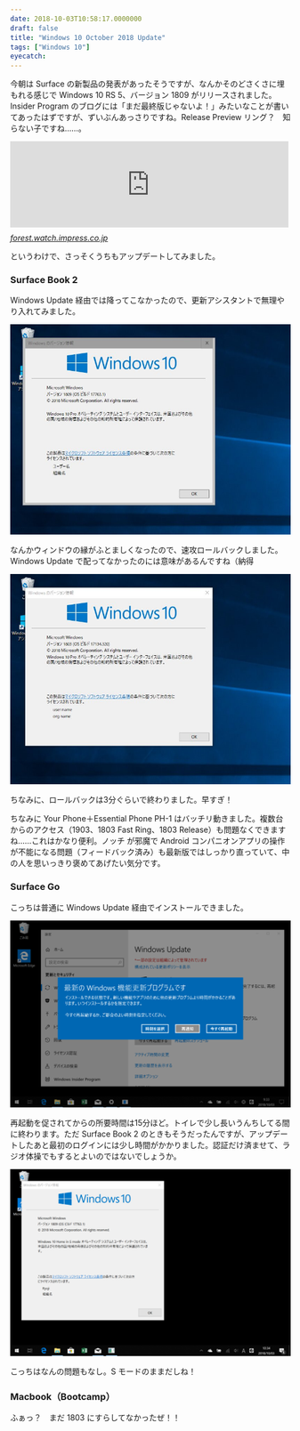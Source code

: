 ```yaml
---
date: 2018-10-03T10:58:17.0000000
draft: false
title: "Windows 10 October 2018 Update"
tags: ["Windows 10"]
eyecatch: 
---
```

<p>今朝は Surface の新製品の発表があったそうですが、なんかそのどさくさに埋もれる感じで Windows 10 RS 5、バージョン 1809 がリリースされました。Insider Program のブログには「まだ最終版じゃないよ！」みたいなことが書いてあったはずですが、ずいぶんあっさりですね。Release Preview リング？　知らない子ですね……。</p><p><iframe src="https://hatenablog-parts.com/embed?url=https%3A%2F%2Fforest.watch.impress.co.jp%2Fdocs%2Fnews%2F1146013.html" title="Microsoft、「Windows 10 October 2018 Update」の一般提供を開始／“Windows Update”を通じて対応デバイスから順次配信。手動更新ツールも提供" class="embed-card embed-webcard" scrolling="no" frameborder="0" style="display: block; width: 100%; height: 155px; max-width: 500px; margin: 10px 0px;"></iframe><cite class="hatena-citation"><a href="https://forest.watch.impress.co.jp/docs/news/1146013.html">forest.watch.impress.co.jp</a></cite></p><p>というわけで、さっそくうちもアップデートしてみました。</p>

<div class="section">
<h3>Surface Book 2</h3>
<p>Windows Update 経由では降ってこなかったので、更新アシスタントで無理やり入れてみました。</p><p><span itemscope itemtype="http://schema.org/Photograph"><img src="20181003104929.png" alt="f:id:daruyanagi:20181003104929p:plain" title="f:id:daruyanagi:20181003104929p:plain" class="hatena-fotolife" itemprop="image"></span></p><p>なんかウィンドウの縁がふとましくなったので、速攻ロールバックしました。Windows Update で配ってなかったのには意味があるんですね（納得</p><p><span itemscope itemtype="http://schema.org/Photograph"><img src="20181003105017.png" alt="f:id:daruyanagi:20181003105017p:plain" title="f:id:daruyanagi:20181003105017p:plain" class="hatena-fotolife" itemprop="image"></span></p><p>ちなみに、ロールバックは3分ぐらいで終わりました。早すぎ！</p><p>ちなみに Your Phone＋Essential Phone PH-1 はバッチリ動きました。複数台からのアクセス（1903、1803 Fast Ring、1803 Release）も問題なくできますね……これはかなり便利。ノッチ が邪魔で Android コンパニオンアプリの操作が不能になる問題（フィードバック済み）も最新版ではしっかり直っていて、中の人を思いっきり褒めてあげたい気分です。</p>

</div>
<div class="section">
<h3>Surface Go</h3>
<p>こっちは普通に Windows Update 経由でインストールできました。</p><p><span itemscope itemtype="http://schema.org/Photograph"><img src="20181003105125.png" alt="f:id:daruyanagi:20181003105125p:plain" title="f:id:daruyanagi:20181003105125p:plain" class="hatena-fotolife" itemprop="image"></span></p><p>再起動を促されてからの所要時間は15分ほど。トイレで少し長いうんちしてる間に終わります。ただ Surface Book 2 のときもそうだったんですが、アップデートしたあと最初のログインには少し時間がかかりました。認証だけ済ませて、ラジオ体操でもするとよいのではないでしょうか。</p><p><span itemscope itemtype="http://schema.org/Photograph"><img src="20181003105131.png" alt="f:id:daruyanagi:20181003105131p:plain" title="f:id:daruyanagi:20181003105131p:plain" class="hatena-fotolife" itemprop="image"></span></p><p>こっちはなんの問題もなし。S モードのままだしね！</p>

</div>
<div class="section">
<h3>Macbook（Bootcamp）</h3>
<p>ふぁっ？　まだ 1803 にすらしてなかったぜ！！</p>

</div>